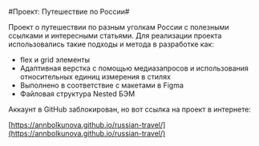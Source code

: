 #Проект: Путешествие по России#

Проект о путешествии по разным уголкам России с полезными ссылками и интересными статьями.
Для реализации проекта использовались такие подходы и метода в разработке как:
* flex и grid элементы 
* Адаптивная верстка с помощью медиазапросов и использования относительных единиц измерения в стилях
* Выполнено в соответствие с макетами в Figma 
* Файловая структура Nested БЭМ 


Аккаунт в GitHub заблокирован, но вот ссылка на проект в интернете:

[https://annbolkunova.github.io/russian-travel/](https://annbolkunova.github.io/russian-travel/)
